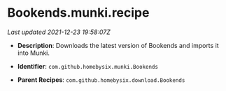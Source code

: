 # Bookends.munki.recipe

_Last updated 2021-12-23 19:58:07Z_

- **Description**: Downloads the latest version of Bookends and imports it into Munki.

- **Identifier**: `com.github.homebysix.munki.Bookends`

- **Parent Recipes**: `com.github.homebysix.download.Bookends`